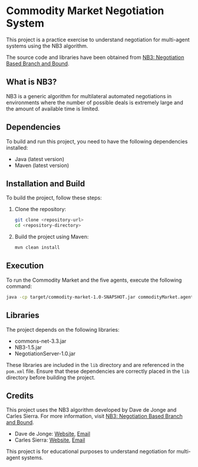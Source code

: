 # Commodity Market Negotiation System

This project is a practice exercise to understand negotiation for multi-agent systems using the NB3 algorithm.

The source code and libraries have been obtained from [NB3: Negotiation Based Branch and Bound](https://www.iiia.csic.es/~davedejonge/nb3/).

## What is NB3?

NB3 is a generic algorithm for multilateral automated negotiations in environments where the number of possible deals is extremely large and the amount of available time is limited.

## Dependencies

To build and run this project, you need to have the following dependencies installed:

- Java (latest version)
- Maven (latest version)

## Installation and Build

To build the project, follow these steps:

1. Clone the repository:

   ```sh
   git clone <repository-url>
   cd <repository-directory>
   ```

2. Build the project using Maven:

   ```sh
   mvn clean install
   ```

## Execution

To run the Commodity Market and the five agents, execute the following command:

```sh
java -cp target/commodity-market-1.0-SNAPSHOT.jar commodityMarket.agent.RunMarketAndFiveAgents
```

## Libraries

The project depends on the following libraries:

- commons-net-3.3.jar
- NB3-1.5.jar
- NegotiationServer-1.0.jar

These libraries are included in the `lib` directory and are referenced in the `pom.xml` file. Ensure that these dependencies are correctly placed in the `lib` directory before building the project.

## Credits

This project uses the NB3 algorithm developed by Dave de Jonge and Carles Sierra. For more information, visit [NB3: Negotiation Based Branch and Bound](https://www.iiia.csic.es/~davedejonge/nb3/).

- Dave de Jonge: [Website](http://www.iiia.csic.es/~davedejonge), [Email](mailto:davedejonge@iiia.csic.es)
- Carles Sierra: [Website](http://www.iiia.csic.es/~sierra), [Email](mailto:sierra@iiia.csic.es)

This project is for educational purposes to understand negotiation for multi-agent systems.
